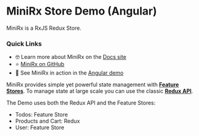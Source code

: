 # MiniRx Store Demo (Angular)

MiniRx is a RxJS Redux Store.

### Quick Links

-   🤓 Learn more about MiniRx on the [Docs site](https://mini-rx.io)
-   ⭐ [MiniRx on GitHub](https://github.com/spierala/mini-rx-store)
-   🚀 See MiniRx in action in the [Angular demo](https://angular-demo.mini-rx.io)

MiniRx provides simple yet powerful state management with **[Feature Stores](https://spierala.github.io/mini-rx-store/docs/fs-quick-start)**.
To manage state at large scale you can use the classic **[Redux API](https://spierala.github.io/mini-rx-store/docs/redux)**.

The Demo uses both the Redux API and the Feature Stores:

-   Todos: Feature Store
-   Products and Cart: Redux
-   User: Feature Store

